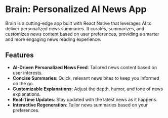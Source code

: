 # Brain: Personalized AI News App

Brain is a cutting-edge app built with React Native that leverages AI to deliver personalized news summaries. It curates, summarizes, and customizes news content based on user preferences, providing a smarter and more engaging news reading experience.

## Features

-   **AI-Driven Personalized News Feed**: Tailored news content based on user interests.
-   **Concise Summaries**: Quick, relevant news bites to keep you informed on the go.
-   **Customizable Explanations**: Adjust the depth, humor, and tone of news explanations.
-   **Real-Time Updates**: Stay updated with the latest news as it happens.
-   **Interactive Regeneration**: Tailor news summaries based on your preferences.
